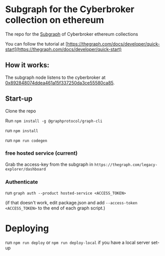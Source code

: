# Subgraph for the Cyberbroker collection on ethereum
The repo for the [Subgraph](thegraph.com/hosted-service/benjythebee/cyberbroker-subgraph) of Cyberbroker ethereum collections

You can follow the tutorial at [https://thegraph.com/docs/developer/quick-start](https://thegraph.com/docs/developer/quick-start)

## How it works:
The subgraph node listens to the cyberbroker at <a href='https://etherscan.io/address/0x892848074ddea461a15f337250da3ce55580ca85'>0x892848074ddea461a15f337250da3ce55580ca85</a>.

## Start-up

Clone the repo

Run `npm install -g @graphprotocol/graph-cli`

run `npm install`

run `npm run codegen`

### free hosted service (current)
Grab the access-key from the subgraph in `https://thegraph.com/legacy-explorer/dashboard`

### Authenticate
run `graph auth --product hosted-service <ACCESS_TOKEN>`

(if that doesn't work, edit package.json and add `--access-token <ACCESS_TOKEN>` to the end of each graph script.)

# Deploying
run `npm run deploy`
or  `npm run deploy-local` if you have a local server set-up

